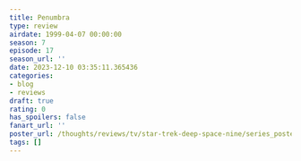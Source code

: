 ```yaml
---
title: Penumbra
type: review
airdate: 1999-04-07 00:00:00
season: 7
episode: 17
season_url: ''
date: 2023-12-10 03:35:11.365436
categories:
- blog
- reviews
draft: true
rating: 0
has_spoilers: false
fanart_url: ''
poster_url: /thoughts/reviews/tv/star-trek-deep-space-nine/series_poster.jpg
tags: []
---
```


